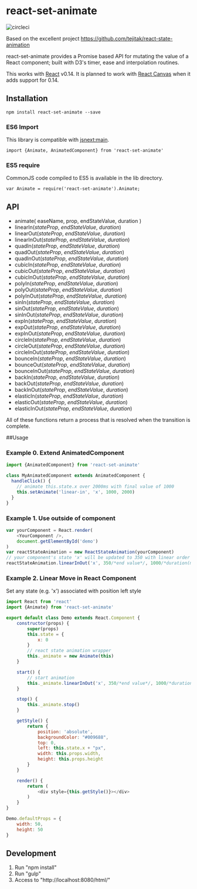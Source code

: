 # react-set-animate

![circleci](https://circleci.com/gh/petermoresi/react-set-animate.svg?style=shield&circle-token=:circle-token)

Based on the excellent project https://github.com/tejitak/react-state-animation

react-set-animate provides a Promise based API for mutating the value of a React component; built with
D3's timer, ease and interpolation routines.

This works with [React](http://facebook.github.io/react/) v0.14.
It is planned to work with [React Canvas](https://github.com/Flipboard/react-canvas) when it adds support for 0.14.

## Installation
```
npm install react-set-animate --save
```

### ES6 Import

This library is compatible with [jsnext:main](https://github.com/rollup/rollup/wiki/jsnext:main).

```
import {Animate, AnimatedComponent} from 'react-set-animate'
```

### ES5 require

CommonJS code compiled to ES5 is available in the lib directory.

```
var Animate = require('react-set-animate').Animate;
```

## API

  - animate( easeName, prop, endStateValue, duration )
  - linearIn(*stateProp*, *endStateValue*, *duration*)
  - linearOut(*stateProp*, *endStateValue*, *duration*)
  - linearInOut(*stateProp*, *endStateValue*, *duration*)
  - quadIn(*stateProp*, *endStateValue*, *duration*)
  - quadOut(*stateProp*, *endStateValue*, *duration*)
  - quadInOut(*stateProp*, *endStateValue*, *duration*)
  - cubicIn(*stateProp*, *endStateValue*, *duration*)
  - cubicOut(*stateProp*, *endStateValue*, *duration*)
  - cubicInOut(*stateProp*, *endStateValue*, *duration*)
  - polyIn(*stateProp*, *endStateValue*, *duration*)
  - polyOut(*stateProp*, *endStateValue*, *duration*)
  - polyInOut(*stateProp*, *endStateValue*, *duration*)
  - sinIn(*stateProp*, *endStateValue*, *duration*)
  - sinOut(*stateProp*, *endStateValue*, *duration*)
  - sinInOut(*stateProp*, *endStateValue*, *duration*)
  - expIn(*stateProp*, *endStateValue*, *duration*)
  - expOut(*stateProp*, *endStateValue*, *duration*)
  - expInOut(*stateProp*, *endStateValue*, *duration*)
  - circleIn(*stateProp*, *endStateValue*, *duration*)
  - circleOut(*stateProp*, *endStateValue*, *duration*)
  - circleInOut(*stateProp*, *endStateValue*, *duration*)
  - bounceIn(*stateProp*, *endStateValue*, *duration*)
  - bounceOut(*stateProp*, *endStateValue*, *duration*)
  - bounceInOut(*stateProp*, *endStateValue*, *duration*)
  - backIn(*stateProp*, *endStateValue*, *duration*)
  - backOut(*stateProp*, *endStateValue*, *duration*)
  - backInOut(*stateProp*, *endStateValue*, *duration*)
  - elasticIn(*stateProp*, *endStateValue*, *duration*)
  - elasticOut(*stateProp*, *endStateValue*, *duration*)
  - elasticInOut(*stateProp*, *endStateValue*, *duration*)

All of these functions return a process that is resolved when the transition is complete.

##Usage

### Example 0. Extend AnimatedComponent

```js:extend.js
import {AnimatedComponent} from 'react-set-animate'

class MyAnimatedComponent extends AnimatedComponent {
  handleClick() {
    // animate this.state.x over 2000ms with final value of 1000
    this.setAnimate('linear-in', 'x', 1000, 2000)
  }
}
```

### Example 1. Use outside of component

```js:app.js
var yourComponent = React.render(
    <YourComponent />,
    document.getElementById('demo')
)
var reactStateAnimation = new ReactStateAnimation(yourComponent)
// your component's state 'x' will be updated to 350 with linear order in 1 sec, then alpha will be 0 on end of moving
reactStateAnimation.linearInOut('x', 350/*end value*/, 1000/*duration(ms)*/).then(() => reactStateAnimation.linearInOut('alpha', 0, 400))
```

### Example 2. Linear Move in React Component

Set any state (e.g. 'x') associated with position left style

```js:Demo.js
import React from 'react'
import {Animate} from 'react-set-animate'

export default class Demo extends React.Component {
    constructor(props) {
        super(props)
        this.state = {
            x: 0
        }
        // react state animation wrapper
        this._animate = new Animate(this)
    }

    start() {
        // start animation
        this._animate.linearInOut('x', 350/*end value*/, 1000/*duration(ms)*/)
    }

    stop() {
        this._animate.stop()
    }

    getStyle() {
        return {
            position: 'absolute',
            backgroundColor: "#009688",
            top: 0,
            left: this.state.x + "px",
            width: this.props.width,
            height: this.props.height
        }
    }

    render() {
        return (
            <div style={this.getStyle()}></div>
        )
    }
}

Demo.defaultProps = {
    width: 50,
    height: 50
}
```

## Development

1. Run "npm install"
2. Run "gulp"
3. Access to "http://localhost:8080/html/"
